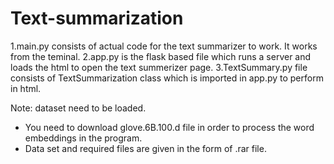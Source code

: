 # Text-summarization
1.main.py consists of actual code for the text summarizer to work. It works from the teminal.
2.app.py is the flask based file which runs a server and loads the html to open the text summerizer page.
3.TextSummary.py file consists of TextSummarization class which is imported in app.py to perform in html.

Note:
dataset need to be loaded. 
* You need to download glove.6B.100.d file in order to process the word embeddings in the program.
* Data set and required files are given in the form of .rar file.
